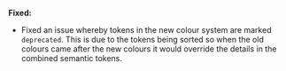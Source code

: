 **Fixed:**

- Fixed an issue whereby tokens in the new colour system are marked `deprecated`. This is due to the tokens being sorted so when the old colours came after the new colours it would override the details in the combined semantic tokens.